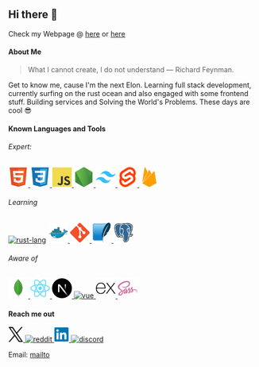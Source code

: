 ## Hi there :wave:
Check my Webpage @ [here](https://skndash.tk) or [here](https://skndash96.vercel.app)

#### About Me
  > What I cannot create, I do not understand — Richard Feynman.
  
  Get to know me, cause I'm the next Elon. Learning full stack development, currently surfing on the rust ocean and also engaged with some frontend stuff. Building services and Solving the World's Problems. These days are cool :sunglasses:

#### Known Languages and Tools

###### Expert:
<a href='https://developer.mozilla.org/en-US/docs/Learn/Getting_started_with_the_web/HTML_basics'> <img src='https://raw.githubusercontent.com/devicons/devicon/master/icons/html5/html5-original.svg' alt='html' width='40px' height='40px'> </a>
<a href='https://css3.com'> <img src='https://raw.githubusercontent.com/devicons/devicon/master/icons/css3/css3-original.svg' alt='css3' width='40px' height='40px'> </a>
<a href='https://developer.mozilla.org/en-US/docs/Web/JavaScript&ved=2ahUKEwjTjdKxw6DyAhWmxjgGHc9VAzUQFnoECAYQAg&usg=AOvVaw1Il_CfTbNi4CXc-0nBN5rP'><img src='https://raw.githubusercontent.com/devicons/devicon/master/icons/javascript/javascript-original.svg' alt='js' width='40px' height='40px'> </a>
<a href='https://nodejs.org'> <img src='https://raw.githubusercontent.com/devicons/devicon/master/icons/nodejs/nodejs-original.svg' alt='node' width='40px' height='40px'> </a>
<a href='https://tailwindcss.com'> <img src='https://raw.githubusercontent.com/devicons/devicon/master/icons/tailwindcss/tailwindcss-original.svg' alt='tailwindcss' width='40px' height='40px'> </a>
<a href='https://svelte.dev'> <img src='https://raw.githubusercontent.com/devicons/devicon/master/icons/svelte/svelte-original.svg' alt='svelte' width='40px' height='40px'> </a>
<a href='https://firebase.com'> <img src='https://raw.githubusercontent.com/devicons/devicon/master/icons/firebase/firebase-plain.svg' alt='firebase' width='40px' height='40px'> </a>

###### Learning
<a href="https://rust-lang.org"><img src="https://rustacean.net/assets/rustacean-orig-noshadow.png" alt="rust-lang" width="40px" height="40px"></a>
<a href="https://www.docker.com"> <img src="https://raw.githubusercontent.com/devicons/devicon/master/icons/docker/docker-original.svg" alt="docker" width="40" height="40"> </a>
<a href='https://github.com'> <img src='https://raw.githubusercontent.com/devicons/devicon/master/icons/git/git-original.svg' alt='git' width='40px' height='40px'> </a>
<a href="https://sqlite.org"> <img src="https://raw.githubusercontent.com/devicons/devicon/master/icons/sqlite/sqlite-original.svg" alt="sqlite" width="40" height="40"> </a>
<a href="https://postgresql.org"><img src="https://raw.githubusercontent.com/devicons/devicon/master/icons/postgresql/postgresql-original.svg" alt="postgresql" width="40" height="40"></a>

###### Aware of
<a href='https://mongodb.com'> <img src='https://raw.githubusercontent.com/devicons/devicon/master/icons/mongodb/mongodb-original.svg' alt='mongodb' width='40px' height='40px'> </a>
<a href='https://reactjs.org'> <img src='https://raw.githubusercontent.com/devicons/devicon/master/icons/react/react-original.svg' alt='react' width='40px' height='40px'> </a>
<a href='https://nextjs.org'> <img src='https://raw.githubusercontent.com/devicons/devicon/master/icons/nextjs/nextjs-original.svg' alt='next' width='40px' height='40px'> </a>
<a href="https://vuejs.org"> <img src="https://cdn.cdnlogo.com/logos/v/92/vue-js.svg" alt="vue" width="40" height="40"> </a>
<a href='https://expressjs.com'> <img src='https://raw.githubusercontent.com/devicons/devicon/master/icons/express/express-original.svg' alt='express' width='40px' height='40px'> </a>
<a href='https://sass-land.com'> <img src='https://raw.githubusercontent.com/devicons/devicon/master/icons/sass/sass-original.svg' alt='sass' width='40px' height='40px'> </a>

#### Reach me out
<a href='https://www.twitter.com/skndash96'> <img width='30px' height='30px' alt='twitter' src='https://raw.githubusercontent.com/devicons/devicon/master/icons/twitter/twitter-original.svg'> </a>
<a href='https://www.reddit.com/u/skndash_96'> <img width='30px' height='30px' alt='reddit' src='https://www.redditinc.com/assets/images/site/reddit-logo.png'> </a>
<a href='https://linkedin.com/u/skndash_96'> <img width='30px' height='30px' alt='linkedin' src='https://raw.githubusercontent.com/devicons/devicon/master/icons/linkedin/linkedin-original.svg'> </a>
<a href="https://discord.gg/gBuEy5ZWHw"> <img src="https://cdn.cdnlogo.com/logos/d/43/discord.svg" alt="discord" width="40" height="40"> </a>

Email: [mailto](mailto:dashskndash@gmail.com)
